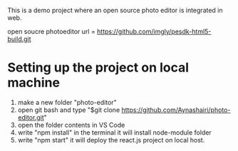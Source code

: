 
This is a demo project where an open source photo editor is integrated in web.

open soucre photoeditor url = https://github.com/imgly/pesdk-html5-build.git

# Setting up the project on local machine
1) make a new folder "photo-editor"
2) open git bash and type
   "$git clone https://github.com/Aynashairi/photo-editor.git"
3) open the folder contents in VS Code 
4) write "npm install" in the terminal it will install node-module folder
5) write "npm start" it will deploy the react.js project on local host.


